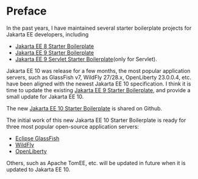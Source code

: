 # Preface

In the past years, I have maintained several starter boilerplate projects for Jakarta EE developers, including 

* [Jakarta EE 8 Starter Boilerplate](https://github.com/hantsy/jakartaee8-starter-boilerplate)
* [Jakarta EE 9 Starter Boilerplate](https://github.com/hantsy/jakartaee9-starter-boilerplate) 
* [Jakarta EE 9 Servlet Starter Boilerplate](https://github.com/hantsy/jakartaee9-servlet-starter-boilerplate)(only for Servlet). 

Jakarta EE 10 was release for a few months, the most popular application servers, such as GlassFish v7, WildFly 27/28.x, OpenLiberty 23.0.0.4, etc. have been aligned with the newest Jakarta EE 10 specification. I think it is time to update the existing [Jakarta EE 9 Starter Boilerplate](https://github.com/hantsy/jakartaee9-starter-boilerplate), and provide a small update for Jakarta EE 10.

The new [Jakarta EE 10 Starter Boilerplate](https://github.com/hantsy/jakartaee10-starter-boilerplate) is shared on Github.

The initial work of this new Jakarta EE 10 Starter Boilerplate is ready for three most popular open-source application servers: 

* [Eclipse GlassFish](https://github.com/eclipse-ee4j/glassfish)
* [WildFly](https://www.wildfly.org/)
* [OpenLiberty](https://www.openliberty.org/)

Others, such as Apache TomEE, etc. will be updated in future when it is updated to Jakarta EE 10.